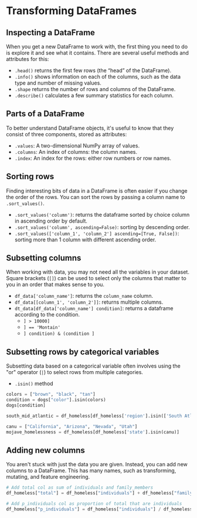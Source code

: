 # Transforming DataFrames

## Inspecting a DataFrame

When you get a new DataFrame to work with, the first thing you need to do is explore it and see what it contains. There are several useful methods and attributes for this:

- `.head()` returns the first few rows (the “head” of the DataFrame).
- `.info()` shows information on each of the columns, such as the data type and number of missing values.
- `.shape` returns the number of rows and columns of the DataFrame.
- `.describe()` calculates a few summary statistics for each column.

## Parts of a DataFrame

To better understand DataFrame objects, it's useful to know that they consist of three components, stored as attributes:

- `.values`: A two-dimensional NumPy array of values.
- `.columns`: An index of columns: the column names.
- `.index`: An index for the rows: either row numbers or row names.

## Sorting rows

Finding interesting bits of data in a DataFrame is often easier if you change the order of the rows. You can sort the rows by passing a column name to `.sort_values()`.

- `.sort_values('column')`: returns the dataframe sorted by choice column in ascending order by default.
- `.sort_values('column', ascending=False)`: sorting by descending order.
- `.sort_values(['column_1', 'column_2'] ascending=[True, False])`: sorting more than 1 column with different ascending order.

## Subsetting columns

When working with data, you may not need all the variables in your dataset. Square brackets (`[]`) can be used to select only the columns that matter to you in an order that makes sense to you.

- `df_data['column_name']`: returns the `column_name` column.
- `df_data[[column_1', 'column_2']]`: returns multiple columns.
- `dt_data[df_data['column_name'] condition]`: returns a dataframe according to the condition.
  - `] > 10000]`
  - `] == 'Montain'`
  - `] condition) & (condition ]`

## Subsetting rows by categorical variables

Subsetting data based on a categorical variable often involves using the "or" operator (`|`) to select rows from multiple categories.

- `.isin()` method

```python
colors = ["brown", "black", "tan"]
condition = dogs["color"].isin(colors)
dogs[condition]
```

```python
south_mid_atlantic = df_homeless[df_homeless['region'].isin(['South Atlantic', 'Mid-Atlantic'])]
```

```python
canu = ["California", "Arizona", "Nevada", "Utah"]
mojave_homelessness = df_homeless[df_homeless['state'].isin(canu)]
```

## Adding new columns

You aren't stuck with just the data you are given. Instead, you can add new columns to a DataFrame. This has many names, such as transforming, mutating, and feature engineering.

```python
# Add total col as sum of individuals and family_members
df_homeless["total"] = df_homeless["individuals"] + df_homeless["family_members"]

# Add p_individuals col as proportion of total that are individuals
df_homeless["p_individuals"] = df_homeless["individuals"] / df_homeless["total"]
```


